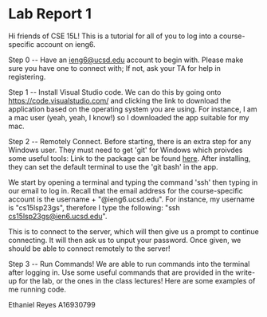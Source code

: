 # Lab Report 1

Hi friends of CSE 15L! This is a tutorial for all of you to log into a course-specific account on ieng6.

Step 0 -- Have an ieng6@ucsd.edu account to begin with. Please make sure you have one to connect with; 
If not, ask your TA for help in registering. 

Step 1 -- Install Visual Studio code. We can do this by going onto https://code.visualstudio.com/ and clicking the link to download the application based on the operating system you are using. For instance, I am a mac user (yeah, yeah, I know!) so I downloaded the app suitable for my mac.

Step 2 -- Remotely Connect. Before starting, there is an extra step for any Windows user. They must need to get 'git' for Windows which proivdes some useful tools: Link to the package can be found [here](https://ucsd-cse15l-s23.github.io/week/week1/#week-1-lab-report:~:text=tools%20we%20need%3A-,Git%20for%20Windows,-Once%20installed%2C%20use). After installing, they can set the default terminal to use the 'git bash' in the app.

We start by opening a terminal and typing the command 'ssh' then typing in our email to log in. Recall that the email address for the course-specific account is the username + "@ieng6.ucsd.edu". For instance, my username is "cs15lsp23gs", therefore I type the following: "ssh cs15lsp23gs@ien6.ucsd.edu".

This is to connect to the server, which will then give us a prompt to continue connecting. It will then ask us to unput your password. Once given, we should be able to connect remotely to the server!

Step 3 -- Run Commands! We are able to run commands into the terminal after logging in. Use some useful commands that are provided in the write-up for the lab, or the ones in the class lectures! Here are some examples of me running code.






Ethaniel Reyes
A16930799
